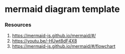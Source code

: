 # mermaid diagram template

### Resources

1. https://mermaid-js.github.io/mermaid/#/
2. https://youtu.be/-HUwt8dF4X8
3. https://mermaid-js.github.io/mermaid/#/flowchart
